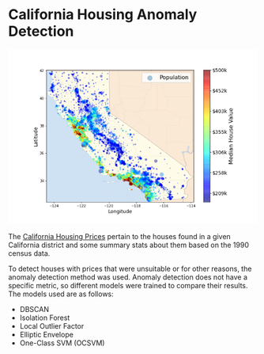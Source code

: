 # California Housing Anomaly Detection

![](./California_housing_plot.png)

The [California Housing Prices](https://www.kaggle.com/datasets/camnugent/california-housing-prices) pertain to the houses found in a given California district and some summary stats about them based on the 1990 census data.

To detect houses with prices that were unsuitable or for other reasons, the anomaly detection method was used. Anomaly detection does not have a specific metric, so different models were trained to compare their results. The models used are as follows:
- DBSCAN
- Isolation Forest
- Local Outlier Factor
- Elliptic Envelope
- One-Class SVM (OCSVM)

